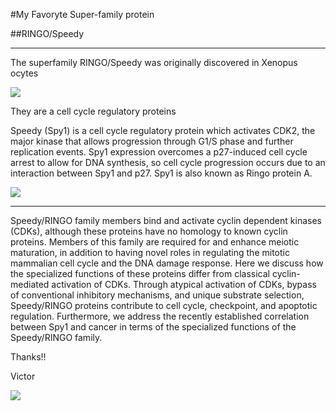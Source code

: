 #My Favoryte Super-family protein 

##RINGO/Speedy

------
The superfamily RINGO/Speedy was originally discovered in Xenopus ocytes

![](http://www.diacleanshop.com/WebRoot/Sage/Shops/Diacleanshop/5323/0653/E352/7F9F/6242/0A0C/05E7/BE22/art_1800_51.jpg)

		
They are a cell cycle regulatory proteins

Speedy (Spy1) is a cell cycle regulatory protein which activates CDK2, the major kinase that allows progression through G1/S phase and further replication events. Spy1 expression overcomes a p27-induced cell cycle arrest to allow for DNA synthesis, so cell cycle progression occurs due to an interaction between Spy1 and p27. Spy1 is also known as Ringo protein A.

![](http://home.earthlink.net/~dayvdanls/cellcycle.GIF)


---
Speedy/RINGO family members bind and activate cyclin dependent kinases (CDKs), although these proteins have no homology to known cyclin proteins. Members of this family are required for and enhance meiotic maturation, in addition to having novel roles in regulating the mitotic mammalian cell cycle and the DNA damage response. Here we discuss how the specialized functions of these proteins differ from classical cyclin-mediated activation of CDKs. Through atypical activation of CDKs, bypass of conventional inhibitory mechanisms, and unique substrate selection, Speedy/RINGO proteins contribute to cell cycle, checkpoint, and apoptotic regulation. Furthermore, we address the recently established correlation between Spy1 and cancer in terms of the specialized functions of the Speedy/RINGO family.



Thanks!!

Victor

![](http://i.ytimg.com/vi/av_u-WfW-KI/hqdefault.jpg)


















